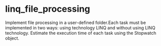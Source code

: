 # linq_file_processing
Implement file processing in a user-defined folder.Each task must be implemented in two ways: using technology
LINQ and without using LINQ technology. Estimate the execution time of each task
using the Stopwatch object.
